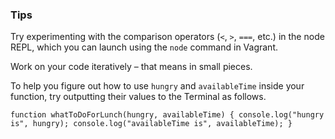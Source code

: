 ### Tips

Try experimenting with the comparison operators (`<`, `>`, `===`, etc.) in the node REPL, which you can launch using the `node` command in Vagrant.

Work on your code iteratively – that means in small pieces.

To help you figure out how to use `hungry` and `availableTime` inside your function, try outputting their values to the Terminal as follows.

`function whatToDoForLunch(hungry, availableTime) {
  console.log("hungry is", hungry);
  console.log("availableTime is", availableTime);
}`